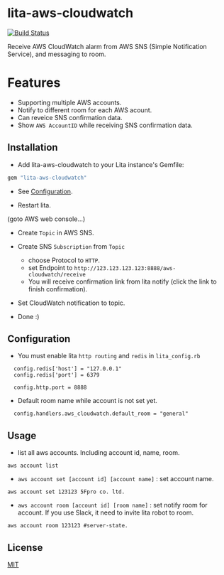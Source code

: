 # lita-aws-cloudwatch

[![Build Status](https://travis-ci.org/5fpro/lita-aws-cloudwatch.svg?branch=master)](https://travis-ci.org/5fpro/lita-aws-cloudwatch)

Receive AWS CloudWatch alarm from AWS SNS (Simple Notification Service), and messaging to room.

# Features

- Supporting multiple AWS accounts.
- Notify to different room for each AWS acount.
- Can reveice SNS confirmation data.
- Show `AWS AccountID` while receiving SNS confirmation data.

## Installation

- Add lita-aws-cloudwatch to your Lita instance's Gemfile:
``` ruby
gem "lita-aws-cloudwatch"
```

- See <a href="#configuration">Configuration</a>.

- Restart lita.

(goto AWS web console...)

- Create `Topic` in AWS SNS.

- Create SNS `Subscription` from `Topic`
  - choose Protocol to `HTTP`.
  - set Endpoint to `http://123.123.123.123:8888/aws-cloudwatch/receive`
  - You will receive confirmation link from lita notify (click the link to finish confirmation).

- Set CloudWatch notification to topic.

- Done :)

## Configuration

- You must enable lita `http routing` and `redis` in `lita_config.rb`
```
  config.redis['host'] = "127.0.0.1"
  config.redis['port'] = 6379

  config.http.port = 8888
```

- Default room name while account is not set yet.
```
  config.handlers.aws_cloudwatch.default_room = "general"
```


## Usage

- list all aws accounts. Including account id, name, room.
```
aws account list
```

- `aws account set [account id] [account name]` : set account name.
```
aws account set 123123 5Fpro co. ltd.
```

- `aws account room [account id] [room name]` : set notify room for account. If you use Slack, it need to invite lita robot to room.
```
aws account room 123123 #server-state.
```

## License

[MIT](http://opensource.org/licenses/MIT)
